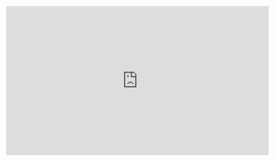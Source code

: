 <iframe width="704" height="400" src="https://www.youtube.com/embed/videoseries?list=PLJX8EALqb4PzmhYdnK6AxcAhm45FyCCK-" frameborder="0" allowfullscreen></iframe>
